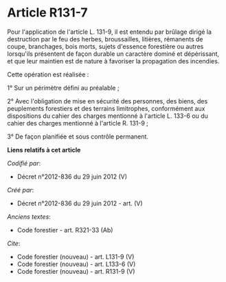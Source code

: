 # Article R131-7

Pour l'application de l'article L. 131-9, il est entendu par brûlage dirigé la destruction par le feu des herbes,
broussailles, litières, rémanents de coupe, branchages, bois morts, sujets d'essence forestière ou autres lorsqu'ils
présentent de façon durable un caractère dominé et dépérissant, et que leur maintien est de nature à favoriser la propagation
des incendies.

Cette opération est réalisée :

1° Sur un périmètre défini au préalable ;

2° Avec l'obligation de mise en sécurité des personnes, des biens, des peuplements forestiers et des terrains limitrophes,
conformément aux dispositions du cahier des charges mentionné à l'article L. 133-6 ou du cahier des charges mentionné à
l'article R. 131-9 ;

3° De façon planifiée et sous contrôle permanent.

**Liens relatifs à cet article**

_Codifié par_:

  - Décret n°2012-836 du 29 juin 2012 (V)

_Créé par_:

  - Décret n°2012-836 du 29 juin 2012 - art. (V)

_Anciens textes_:

  - Code forestier - art. R321-33 (Ab)

_Cite_:

  - Code forestier (nouveau) - art. L131-9 (V)
  - Code forestier (nouveau) - art. L133-6 (V)
  - Code forestier (nouveau) - art. R131-9 (V)
